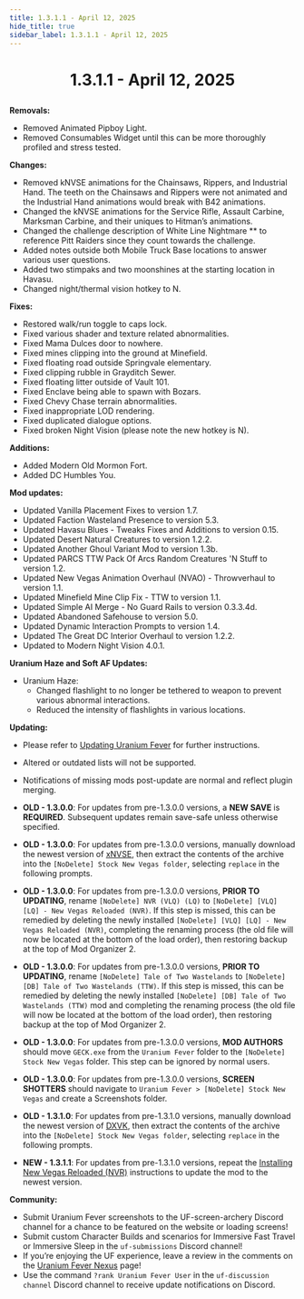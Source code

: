 ```yaml
---
title: 1.3.1.1 - April 12, 2025
hide_title: true
sidebar_label: 1.3.1.1 - April 12, 2025
---
```


# <p align="center"> 1.3.1.1 - April 12, 2025 </p>

**Removals:**
- Removed Animated Pipboy Light.
- Removed Consumables Widget until this can be more thoroughly profiled and stress tested.

**Changes:**
- Removed kNVSE animations for the Chainsaws, Rippers, and Industrial Hand. The teeth on the Chainsaws and Rippers were not animated and the Industrial Hand animations would break with B42 animations.
- Changed the kNVSE animations for the Service Rifle, Assault Carbine, Marksman Carbine, and their uniques to Hitman’s animations.
- Changed the challenge description of White Line Nightmare ** to reference Pitt Raiders since they count towards the challenge.
- Added notes outside both Mobile Truck Base locations to answer various user questions.
- Added two stimpaks and two moonshines at the starting location in Havasu.
- Changed night/thermal vision hotkey to N.
  
**Fixes:**
- Restored walk/run toggle to caps lock.
- Fixed various shader and texture related abnormalities.
- Fixed Mama Dulces door to nowhere.
- Fixed mines clipping into the ground at Minefield.
- Fixed floating road outside Springvale elementary.
- Fixed clipping rubble in Grayditch Sewer.
- Fixed floating litter outside of Vault 101.
- Fixed Enclave being able to spawn with Bozars.
- Fixed Chevy Chase terrain abnormalities.
- Fixed inappropriate LOD rendering.
- Fixed duplicated dialogue options.
- Fixed broken Night Vision (please note the new hotkey is N).

**Additions:**
- Added Modern Old Mormon Fort.
- Added DC Humbles You.

**Mod updates:**
- Updated Vanilla Placement Fixes to version 1.7.
- Updated Faction Wasteland Presence to version 5.3.
- Updated Havasu Blues - Tweaks Fixes and Additions to version 0.15.
- Updated Desert Natural Creatures to version 1.2.2.
- Updated Another Ghoul Variant Mod to version 1.3b.
- Updated PARCS TTW Pack Of Arcs Random Creatures 'N Stuff to version 1.2.
- Updated New Vegas Animation Overhaul (NVAO) - Throwverhaul to version 1.1.
- Updated Minefield Mine Clip Fix - TTW to version 1.1.
- Updated Simple AI Merge - No Guard Rails to version 0.3.3.4d.
- Updated Abandoned Safehouse to version 5.0.
- Updated Dynamic Interaction Prompts to version 1.4.
- Updated The Great DC Interior Overhaul to version 1.2.2.
- Updated to Modern Night Vision 4.0.1.


**Uranium Haze and Soft AF Updates:**
  - Uranium Haze:
    - Changed flashlight to no longer be tethered to weapon to prevent various abnormal interactions.
    - Reduced the intensity of flashlights in various locations.

**Updating:**
- Please refer to [Updating Uranium Fever](https://uraniumfever.net/docs/updating/) for further instructions.
- Altered or outdated lists will not be supported.
- Notifications of missing mods post-update are normal and reflect plugin merging.

- **OLD - 1.3.0.0**: For updates from pre-1.3.0.0 versions, a **NEW SAVE** is **REQUIRED**. Subsequent updates remain save-safe unless otherwise specified.
- **OLD - 1.3.0.0**: For updates from pre-1.3.0.0 versions, manually download the newest version of [xNVSE](https://www.nexusmods.com/newvegas/mods/67883?tab=files&file_id=1000145145&nmm=1), then extract the contents of the archive into the `[NoDelete] Stock New Vegas folder`, selecting `replace` in the following prompts.
- **OLD - 1.3.0.0**: For updates from pre-1.3.0.0 versions, **PRIOR TO UPDATING**, rename `[NoDelete] NVR (VLQ) (LQ)` to `[NoDelete] [VLQ] [LQ] - New Vegas Reloaded (NVR)`. If this step is missed, this can be remedied by deleting the newly installed `[NoDelete] [VLQ] [LQ] - New Vegas Reloaded (NVR)`, completing the renaming process (the old file will now be located at the bottom of the load order), then restoring backup at the top of Mod Organizer 2.
- **OLD - 1.3.0.0**: For updates from pre-1.3.0.0 versions, **PRIOR TO UPDATING**, rename `[NoDelete] Tale of Two Wastelands` to `[NoDelete] [DB] Tale of Two Wastelands (TTW)`. If this step is missed, this can be remedied by deleting the newly installed `[NoDelete] [DB] Tale of Two Wastelands (TTW)` mod and completing the renaming process (the old file will now be located at the bottom of the load order), then restoring backup at the top of Mod Organizer 2.
- **OLD - 1.3.0.0**: For updates from pre-1.3.0.0 versions, **MOD AUTHORS** should move `GECK.exe` from the `Uranium Fever` folder to the `[NoDelete] Stock New Vegas` folder. This step can be ignored by normal users.
- **OLD - 1.3.0.0**: For updates from pre-1.3.0.0 versions, **SCREEN SHOTTERS** should navigate to `Uranium Fever > [NoDelete] Stock New Vegas` and create a Screenshots folder.
- **OLD - 1.3.1.0**: For updates from pre-1.3.1.0 versions, manually download the newest version of [DXVK](https://www.nexusmods.com/newvegas/mods/79299?tab=files&file_id=1000149635), then extract the contents of the archive into the `[NoDelete] Stock New Vegas folder`, selecting `replace` in the following prompts.

- **NEW - 1.3.1.1**: For updates from pre-1.3.1.0 versions, repeat the [Installing New Vegas Reloaded (NVR)](https://uraniumfever.net/docs/setupinstructions/#-installing-new-vegas-reloaded-nvr-) instructions to update the mod to the newest version. 

 **Community:**
- Submit Uranium Fever screenshots to the UF-screen-archery Discord channel for a chance to be featured on the website or loading screens!
- Submit custom Character Builds and scenarios for Immersive Fast Travel or Immersive Sleep in the `uf-submissions` Discord channel!
- If you’re enjoying the UF experience, leave a review in the comments on the [Uranium Fever Nexus](https://www.nexusmods.com/newvegas/mods/89815?tab=posts&BH=3) page!
- Use the command `?rank Uranium Fever User` in the `uf-discussion channel` Discord channel to receive update notifications on Discord.
